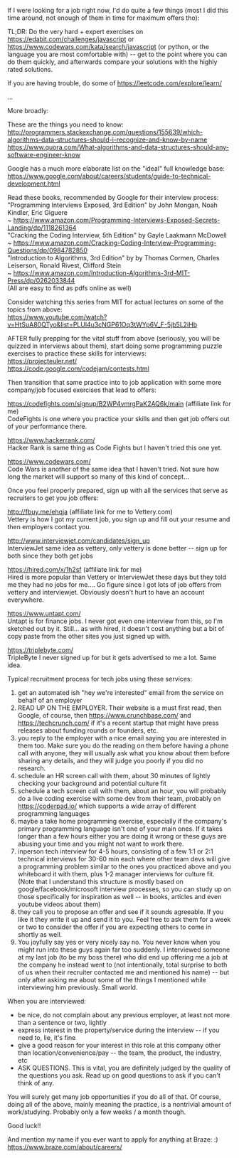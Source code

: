 If I were looking for a job right now, I'd do quite a few things (most I did this time around, not enough of them in time for maximum offers tho):

TL;DR: Do the very hard + expert exercises on https://edabit.com/challenges/javascript or https://www.codewars.com/kata/search/javascript (or python, or the language you are most comfortable with) -- get to the point where you can do them quickly, and afterwards compare your solutions with the highly rated solutions.

If you are having trouble, do some of https://leetcode.com/explore/learn/

...

More broadly:

These are the things you need to know:\
http://programmers.stackexchange.com/questions/155639/which-algorithms-data-structures-should-i-recognize-and-know-by-name \
https://www.quora.com/What-algorithms-and-data-structures-should-any-software-engineer-know

Google has a much more elaborate list on the "ideal" full knowledge base:\
https://www.google.com/about/careers/students/guide-to-technical-development.html

Read these books, recommended by Google for their interview process:\
"Programming Interviews Exposed, 3rd Edition" by John Mongan, Noah Kindler, Eric Giguere\
 ~ https://www.amazon.com/Programming-Interviews-Exposed-Secrets-Landing/dp/1118261364 \
"Cracking the Coding Interview, 5th Edition" by Gayle Laakmann McDowell\
 ~ https://www.amazon.com/Cracking-Coding-Interview-Programming-Questions/dp/0984782850 \
"Introduction to Algorithms, 3rd Edition" by by Thomas Cormen, Charles Leiserson, Ronald Rivest, Clifford Stein\
 ~ https://www.amazon.com/Introduction-Algorithms-3rd-MIT-Press/dp/0262033844 \
(All are easy to find as pdfs online as well)

Consider watching this series from MIT for actual lectures on some of the topics from above:\
https://www.youtube.com/watch?v=HtSuA80QTyo&list=PLUl4u3cNGP61Oq3tWYp6V_F-5jb5L2iHb

AFTER fully prepping for the vital stuff from above (seriously, you will be quizzed in interviews about them), start doing some programming puzzle exercises to practice these skills for interviews:\
https://projecteuler.net/ \
https://code.google.com/codejam/contests.html


Then transition that same practice into to job application with some more company/job focused exercises that lead to offers:

https://codefights.com/signup/B2WP4vmrgPaK2AQ6k/main  (affiliate link for me)\
CodeFights is one where you practice your skills and then get job offers out of your performance there.

https://www.hackerrank.com/ \
Hacker Rank is same thing as Code Fights but I haven't tried this one yet.

https://www.codewars.com/ \
Code Wars is another of the same idea that I haven't tried.  Not sure how long the market will support so many of this kind of concept...


Once you feel properly prepared, sign up with all the services that serve as recruiters to get you job offers:

http://fbuy.me/ehqja  (affiliate link for me to Vettery.com) \
Vettery is how I got my current job, you sign up and fill out your resume and then employers contact you.

http://www.interviewjet.com/candidates/sign_up \
InterviewJet same idea as vettery, only vettery is done better -- sign up for both since they both get jobs

https://hired.com/x/1h2sf  (affiliate link for me) \
Hired is more popular than Vettery or InterviewJet these days but they told me they had no jobs for me....  Go figure since I got lots of job offers from vettery and interviewjet.  Obviously doesn't hurt to have an account everywhere.

https://www.untapt.com/ \
Untapt is for finance jobs.  I never got even one interview from this, so I'm sketched out by it.  Still... as with hired, it doesn't cost anything but a bit of copy paste from the other sites you just signed up with.

https://triplebyte.com/ \
TripleByte I never signed up for but it gets advertised to me a lot.  Same idea.


Typical recruitment process for tech jobs using these services:
1) get an automated ish "hey we're interested" email from the service on behalf of an employer
2) READ UP ON THE EMPLOYER.  Their website is a must first read, then Google, of course, then https://www.crunchbase.com/ and https://techcrunch.com/ if it's a recent startup that might have press releases about funding rounds or founders, etc.
3) you reply to the employer with a nice email saying you are interested in them too.  Make sure you do the reading on them before having a phone call with anyone, they will usually ask what you know about them before sharing any details, and they will judge you poorly if you did no research.
4) schedule an HR screen call with them, about 30 minutes of lightly checking your background and potential culture fit
5) schedule a tech screen call with them, about an hour, you will probably do a live coding exercise with some dev from their team, probably on https://coderpad.io/ which supports a wide array of different programming languages
6) maybe a take home programming exercise, especially if the company's primary programming language isn't one of your main ones.  If it takes longer than a few hours either you are doing it wrong or these guys are abusing your time and you might not want to work there.
7) inperson tech interview for 4-5 hours, consisting of a few 1:1 or 2:1 technical interviews for 30-60 min each where other team devs will give a programming problem similar to the ones you practiced above and you whiteboard it with them, plus 1-2 manager interviews for culture fit.  (Note that I understand this structure is mostly based on google/facebook/microsoft interview processes, so you can study up on those specifically for inspiration as well -- in books, articles and even youtube videos about them)
8) they call you to propose an offer and see if it sounds agreeable.  If you like it they write it up and send it to you.  Feel free to ask them for a week or two to consider the offer if you are expecting others to come in shortly as well.
9) You joyfully say yes or very nicely say no.  You never know when you might run into these guys again far too suddenly.  I interviewed someone at my last job (to be my boss there) who did end up offering me a job at the company he instead went to (not intentionally, total surprise to both of us when their recruiter contacted me and mentioned his name) -- but only after asking me about some of the things I mentioned while interviewing him previously.  Small world.

When you are interviewed:
- be nice, do not complain about any previous employer, at least not more than a sentence or two, lightly
- express interest in the property/service during the interview -- if you need to, lie, it's fine
- give a good reason for your interest in this role at this company other than location/convenience/pay -- the team, the product, the industry, etc
- ASK QUESTIONS.  This is vital, you are definitely judged by the quality of the questions you ask.  Read up on good questions to ask if you can't think of any.


You will surely get many job opportunities if you do all of that.  Of course, doing all of the above, mainly meaning the practice, is a nontrivial amount of work/studying.  Probably only a few weeks / a month though.

Good luck!!


And mention my name if you ever want to apply for anything at Braze: :)
https://www.braze.com/about/careers/
